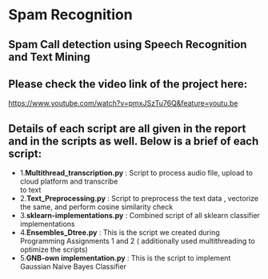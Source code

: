 # Spam Recognition
## Spam Call detection using Speech Recognition and Text Mining

## Please check the video link of the project here:
https://www.youtube.com/watch?v=pmxJSzTu76Q&feature=youtu.be

## Details of each script are all given in the report and in the scripts as well. Below is a brief of each script:
- 1.**Multithread_transcription.py** : Script to process audio file, upload to cloud platform and transcribe  
			    to text
- 2.**Text_Preprocessing.py** : Script to preprocess the text data , vectorize the same, and perform cosine
		     similarity check
- 3.**sklearn-implementations.py** : Combined script of all sklearn classifier implementations
- 4.**Ensembles_Dtree.py** : This is the script we created during Programming Assignments 1 and 2 ( additionally
		  used multithreading to optimize the scripts)
- 5.**GNB-own implementation.py** : This is the script to implement Gaussian Naive Bayes Classifier
